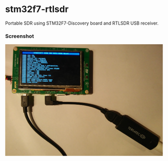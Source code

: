# stm32f7-rtlsdr

Portable SDR using STM32F7-Discovery board and RTLSDR USB receiver.

### Screenshot

![Screenshot](/screenshot1.jpg "Screenshot of RTLSDR connected to STM32F7-Discovery board")
